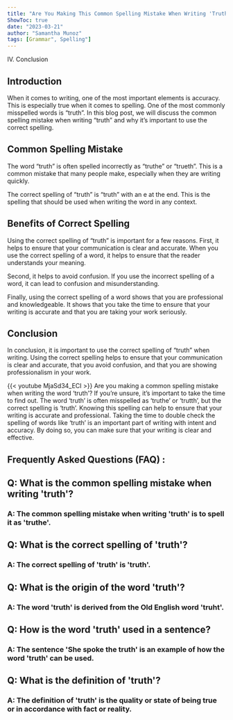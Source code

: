 ```yaml
---
title: "Are You Making This Common Spelling Mistake When Writing 'Truth'? Find Out Now!"
ShowToc: true 
date: "2023-03-21"
author: "Samantha Munoz" 
tags: [Grammar", Spelling"]
---
```

IV. Conclusion

## Introduction

When it comes to writing, one of the most important elements is accuracy. This is especially true when it comes to spelling. One of the most commonly misspelled words is “truth”. In this blog post, we will discuss the common spelling mistake when writing “truth” and why it’s important to use the correct spelling. 

## Common Spelling Mistake

The word “truth” is often spelled incorrectly as “truthe” or “trueth”. This is a common mistake that many people make, especially when they are writing quickly. 

The correct spelling of “truth” is “truth” with an e at the end. This is the spelling that should be used when writing the word in any context. 

## Benefits of Correct Spelling

Using the correct spelling of “truth” is important for a few reasons. First, it helps to ensure that your communication is clear and accurate. When you use the correct spelling of a word, it helps to ensure that the reader understands your meaning. 

Second, it helps to avoid confusion. If you use the incorrect spelling of a word, it can lead to confusion and misunderstanding. 

Finally, using the correct spelling of a word shows that you are professional and knowledgeable. It shows that you take the time to ensure that your writing is accurate and that you are taking your work seriously. 

## Conclusion

In conclusion, it is important to use the correct spelling of “truth” when writing. Using the correct spelling helps to ensure that your communication is clear and accurate, that you avoid confusion, and that you are showing professionalism in your work.

{{< youtube MjaSd34_ECI >}} 
Are you making a common spelling mistake when writing the word ‘truth’? If you’re unsure, it’s important to take the time to find out. The word ‘truth’ is often misspelled as ‘truthe’ or ‘trutth’, but the correct spelling is ‘truth’. Knowing this spelling can help to ensure that your writing is accurate and professional. Taking the time to double check the spelling of words like ‘truth’ is an important part of writing with intent and accuracy. By doing so, you can make sure that your writing is clear and effective.

## Frequently Asked Questions (FAQ) :
<h2>Q: What is the common spelling mistake when writing 'truth'?</h2>

<h3>A: The common spelling mistake when writing 'truth' is to spell it as 'truthe'.</h3>

<h2>Q: What is the correct spelling of 'truth'?</h2>

<h3>A: The correct spelling of 'truth' is 'truth'.</h3>

<h2>Q: What is the origin of the word 'truth'?</h2>

<h3>A: The word 'truth' is derived from the Old English word 'truht'.</h3>

<h2>Q: How is the word 'truth' used in a sentence?</h2>

<h3>A: The sentence 'She spoke the truth' is an example of how the word 'truth' can be used.</h3>

<h2>Q: What is the definition of 'truth'?</h2>

<h3>A: The definition of 'truth' is the quality or state of being true or in accordance with fact or reality.</h3>





